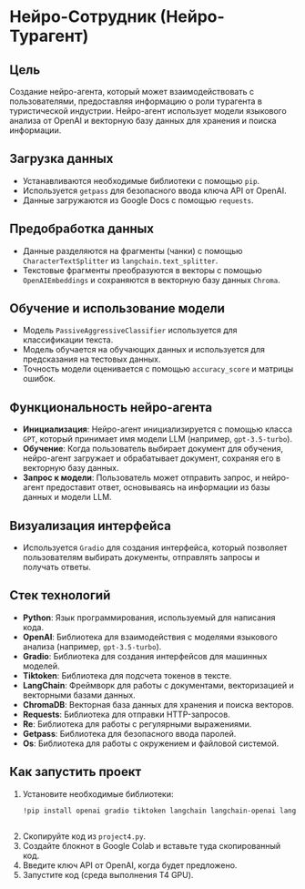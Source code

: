 # Нейро-Сотрудник (Нейро-Турагент)

## Цель

Создание нейро-агента, который может взаимодействовать с пользователями, предоставляя информацию о роли турагента в туристической индустрии. Нейро-агент использует модели языкового анализа от OpenAI и векторную базу данных для хранения и поиска информации.

## Загрузка данных

- Устанавливаются необходимые библиотеки с помощью `pip`.
- Используется `getpass` для безопасного ввода ключа API от OpenAI.
- Данные загружаются из Google Docs с помощью `requests`.

## Предобработка данных

- Данные разделяются на фрагменты (чанки) с помощью `CharacterTextSplitter` из `langchain.text_splitter`.
- Текстовые фрагменты преобразуются в векторы с помощью `OpenAIEmbeddings` и сохраняются в векторную базу данных `Chroma`.

## Обучение и использование модели

- Модель `PassiveAggressiveClassifier` используется для классификации текста.
- Модель обучается на обучающих данных и используется для предсказания на тестовых данных.
- Точность модели оценивается с помощью `accuracy_score` и матрицы ошибок.

## Функциональность нейро-агента

- **Инициализация**: Нейро-агент инициализируется с помощью класса `GPT`, который принимает имя модели LLM (например, `gpt-3.5-turbo`).
- **Обучение**: Когда пользователь выбирает документ для обучения, нейро-агент загружает и обрабатывает документ, сохраняя его в векторную базу данных.
- **Запрос к модели**: Пользователь может отправить запрос, и нейро-агент предоставит ответ, основываясь на информации из базы данных и модели LLM.

## Визуализация интерфейса

- Используется `Gradio` для создания интерфейса, который позволяет пользователям выбирать документы, отправлять запросы и получать ответы.

## Стек технологий

- **Python**: Язык программирования, используемый для написания кода.
- **OpenAI**: Библиотека для взаимодействия с моделями языкового анализа (например, `gpt-3.5-turbo`).
- **Gradio**: Библиотека для создания интерфейсов для машинных моделей.
- **Tiktoken**: Библиотека для подсчета токенов в тексте.
- **LangChain**: Фреймворк для работы с документами, векторизацией и векторными базами данных.
- **ChromaDB**: Векторная база данных для хранения и поиска векторов.
- **Requests**: Библиотека для отправки HTTP-запросов.
- **Re**: Библиотека для работы с регулярными выражениями.
- **Getpass**: Библиотека для безопасного ввода паролей.
- **Os**: Библиотека для работы с окружением и файловой системой.

## Как запустить проект

1. Установите необходимые библиотеки:
   ```bash
   !pip install openai gradio tiktoken langchain langchain-openai langchain-community chromadb
		
2. Скопируйте код из `project4.py`.
3. Создайте блокнот в Google Colab и вставьте туда скопированный код.
4. Введите ключ API от OpenAI, когда будет предложено.
5. Запустите код (среда выполнения T4 GPU).